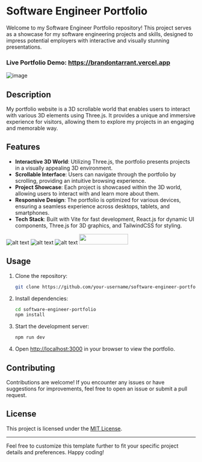 # Software Engineer Portfolio

Welcome to my Software Engineer Portfolio repository! This project serves as a showcase for my software engineering projects and skills, designed to impress potential employers with interactive and visually stunning presentations.

### Live Portfolio Demo: https://brandontarrant.vercel.app

![image](https://github.com/btarrant/new_portfolio/assets/93632053/581d7474-823e-4395-921c-6ad860fc690d)


## Description

My portfolio website is a 3D scrollable world that enables users to interact with various 3D elements using Three.js. It provides a unique and immersive experience for visitors, allowing them to explore my projects in an engaging and memorable way.

## Features

- **Interactive 3D World**: Utilizing Three.js, the portfolio presents projects in a visually appealing 3D environment.
- **Scrollable Interface**: Users can navigate through the portfolio by scrolling, providing an intuitive browsing experience.
- **Project Showcase**: Each project is showcased within the 3D world, allowing users to interact with and learn more about them.
- **Responsive Design**: The portfolio is optimized for various devices, ensuring a seamless experience across desktops, tablets, and smartphones.
- **Tech Stack**: Built with Vite for fast development, React.js for dynamic UI components, Three.js for 3D graphics, and TailwindCSS for styling.

![alt text](https://camo.githubusercontent.com/83bae5020fcef08d253b03118ab3bc4e1a0514b784fb62783bf760a34e3f5116/68747470733a2f2f696d672e736869656c64732e696f2f62616467652f2d566974652d626c61636b3f7374796c653d666f722d7468652d6261646765266c6f676f436f6c6f723d7768697465266c6f676f3d7669746526636f6c6f723d363436434646) ![alt text](https://camo.githubusercontent.com/6d8b126f83c0e59e37021e68c3f650c5c98915301f4bf4db9661c8d1dc2725e3/68747470733a2f2f696d672e736869656c64732e696f2f62616467652f2d52656163745f4a532d626c61636b3f7374796c653d666f722d7468652d6261646765266c6f676f436f6c6f723d7768697465266c6f676f3d726561637426636f6c6f723d363144414642) ![alt text](https://camo.githubusercontent.com/e69f163b0b8defad9786f979113f151063a893349c1fce6647cd7a4a334c6469/68747470733a2f2f696d672e736869656c64732e696f2f62616467652f2d5461696c77696e645f4353532d626c61636b3f7374796c653d666f722d7468652d6261646765266c6f676f436f6c6f723d7768697465266c6f676f3d7461696c77696e6463737326636f6c6f723d303642364434)
<img src="https://user-images.githubusercontent.com/5307958/38454395-eba34a8a-3a90-11e8-9c95-680a7aea037f.png" width="130" height="28">

## Usage

1. Clone the repository:

   ```bash
   git clone https://github.com/your-username/software-engineer-portfolio.git
   ```

2. Install dependencies:

   ```bash
   cd software-engineer-portfolio
   npm install
   ```

3. Start the development server:

   ```bash
   npm run dev
   ```

4. Open [http://localhost:3000](http://localhost:3000) in your browser to view the portfolio.

## Contributing

Contributions are welcome! If you encounter any issues or have suggestions for improvements, feel free to open an issue or submit a pull request.

## License

This project is licensed under the [MIT License](LICENSE).

---

Feel free to customize this template further to fit your specific project details and preferences. Happy coding!
